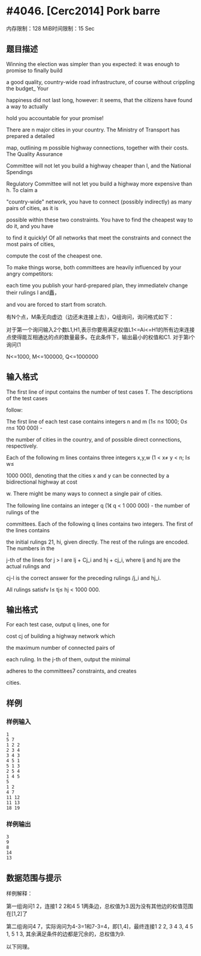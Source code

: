# #4046. [Cerc2014] Pork barre

内存限制：128 MiB时间限制：15 Sec

## 题目描述

Winning the election was simpler than you expected: it was enough to promise to finally build 

a good quality, country-wide road infrastructure, of course without crippling the budget_ Your 

happiness did not last long, however: it seems, that the citizens have found a way to actually 

hold you accountable for your promise! 

There are n major cities in your country. The Ministry of Transport has prepared a detailed 

map, outlining m possible highway connections, together with their costs. The Quality Assurance 

Committee will not let you build a highway cheaper than l, and the National Spendings 

Regulatory Committee will not let you build a highway more expensive than h. To claim a 

"country-wide" network, you have to connect (possibly indirectly) as many pairs of cities, as it is 

possible within these two constraints. You have to find the cheapest way to do it, and you have 

to find it quickly! Of all networks that meet the constraints and connect the most pairs of cities, 

compute the cost of the cheapest one. 

To make things worse, both committees are heavily influenced by your angry competitors: 

each time you publish your hard-prepared plan, they immediatelv change their rulings l and矗， 

and vou are forced to start from scratch. 

有N个点，M条无向虚边（边还未连接上去），Q组询问，询问格式如下： 

对于第一个询问输入2个数L1,H1,表示你要用满足权值L1<=Ai<=H1的所有边来连接点使得能互相通达的点的数量最多。在此条件下，输出最小的权值和C1. 对于第i个询问(1 

N<=1000, M<=100000, Q<=1000000 

## 输入格式

The first line of input contains the number of test cases T. The descriptions of the test cases 

follow: 

The first line of each test case contains integers n and m (1&le; n&le; 1000; 0&le; rn&le; 100 000) - 

the number of cities in the country, and of possible direct connections, respectively. 

Each of the following m lines contains three integers x,y,w (1 < x&ne; y < n; I&le; w&le; 

1000 000), denoting that the cities x and y can be connected by a bidirectional highway at cost 

w. There might be many ways to connect a single pair of cities. 

The following line contains an integer q (1《 q < 1 000 000) - the number of rulings of the 

committees. Each of the following q lines contains two integers. The first of the lines contains 

the initial rulings 21, hi, given directly. The rest of the rulings are encoded. The numbers in the 

j-th of the lines for j > I are lj + Cj_i and hj + cj_i, where lj and hj are the actual rulings and 

cj-l is the correct answer for the preceding rulings /j_i and hj_i. 

All rulings satisfv I&le; tj&le; hj < 1000 000. 

## 输出格式

For each test case, output q lines, one for 

cost cj of building a highway network which 

the maximum number of connected pairs of 

each ruling. In the j-th of them, output the minimal 

adheres to the committees7 constraints, and creates 

cities.

## 样例

### 样例输入

    
    1
    5 7
    1 2 2
    2 3 4
    3 4 3
    4 5 1
    5 1 3
    2 5 4
    1 4 5
    5
    1 2
    4 7
    11 12
    11 13
    18 19
    
    

### 样例输出

    
    3
    9
    8
    14
    13
    

## 数据范围与提示

样例解释： 

第一组询问1 2，连接1 2 2和4 5 1两条边，总权值为3.因为没有其他边的权值范围在[1,2]了 

第二组询问4 7，实际询问为4-3=1和7-3=4，即[1,4]，最终连接1 2 2, 3 4 3, 4 5 1, 5 1 3, 其余满足条件的边都是冗余的，总权值为9. 

以下同理。 
